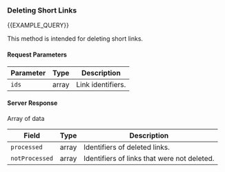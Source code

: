 ### Deleting Short Links
{{EXAMPLE_QUERY}}

This method is intended for deleting short links.

#### Request Parameters

 Parameter | Type    | Description
----------|--------|-----------
`ids`     | array  | Link identifiers.

#### Server Response
Array of data

Field           | Type     | Description
---------------|---------|-------------
`processed`    | array   | Identifiers of deleted links.
`notProcessed` | array   | Identifiers of links that were not deleted.

